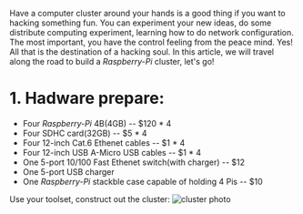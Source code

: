 Have a computer cluster around your hands is a good thing if you want to hacking something fun. You can 
experiment your new ideas, do some distribute computing experiment, learning how to do network configuration.
The most important, you have the control feeling from the peace mind. Yes! All that is the destination of
a hacking soul. In this article, we will travel along the road to build a *Raspberry-Pi* cluster, let's go!

# 1. Hadware prepare:
* Four *Raspberry-Pi* 4B(4GB) -- $120 * 4
* Four SDHC card(32GB) -- $5 * 4
* Four 12-inch Cat.6 Ethenet cables -- $1 * 4
* Four 12-inch USB A-Micro USB cables -- $1 * 4
* One 5-port 10/100 Fast Ethenet switch(with charger) -- $12
* One 5-port USB charger
* One *Raspberry-Pi* stackble case capable of holding 4 Pis -- $10

Use your toolset, construct out the cluster:
![cluster photo](../asserts/cluster_build/my_cluster.jpg)
